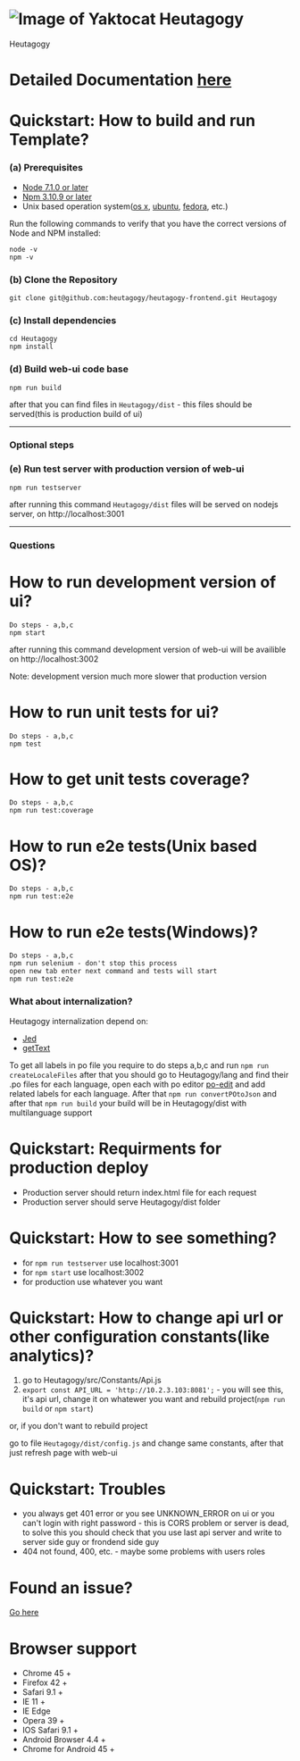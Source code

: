 # ![Image of Yaktocat](favicon.ico) Heutagogy

Heutagogy
# Detailed Documentation [here](/docs)

# Quickstart: How to build and run Template?
### (a) Prerequisites
* [Node 7.1.0 or later](https://nodejs.org/en/)
* [Npm 3.10.9 or later](https://docs.npmjs.com/)
* Unix based operation system([os x](https://en.wikipedia.org/wiki/OS_X), [ubuntu](https://en.wikipedia.org/wiki/Ubuntu_(operating_system)), [fedora](https://en.wikipedia.org/wiki/Fedora_(operating_system)), etc.)

Run the following commands to verify that you have the correct versions of Node and NPM installed:

    node -v
    npm -v
### (b) Clone the Repository
    git clone git@github.com:heutagogy/heutagogy-frontend.git Heutagogy
### (c) Install dependencies
    cd Heutagogy
    npm install
### (d) Build web-ui code base
    npm run build
after that you can find files in ```Heutagogy/dist``` - this files should be served(this is production build of ui)

-----------------------------------------
### Optional steps
### (e) Run test server with production version of web-ui
    npm run testserver
after running this command ```Heutagogy/dist``` files will be served on nodejs server, on http://localhost:3001

-----------------------------------------
### Questions
# How to run development version of ui?
    Do steps - a,b,c
    npm start
after running this command development version of web-ui will be availible on http://localhost:3002

Note: development version much more slower that production version
# How to run unit tests for ui?
    Do steps - a,b,c
    npm test
# How to get unit tests coverage?
    Do steps - a,b,c
    npm run test:coverage
# How to run e2e tests(Unix based OS)?
    Do steps - a,b,c
    npm run test:e2e
# How to run e2e tests(Windows)?
    Do steps - a,b,c
    npm run selenium - don't stop this process
    open new tab enter next command and tests will start
    npm run test:e2e
### What about internalization?
Heutagogy internalization depend on:
 - [Jed](http://git-scm.com/book/en/v2/Git-Tools-Submodules)
 - [getText](https://gist.github.com/mbillard/1647940)

To get all labels in po file you require to do steps a,b,c and run
    ```npm run createLocaleFiles```
after that you should go to Heutagogy/lang and find their .po files for each language, open each with po editor [po-edit](https://poedit.net/) and add related labels for each language.
After that
    ```npm run convertPOtoJson```
and after that ```npm run build``` your build will be in Heutagogy/dist with multilanguage support

# Quickstart: Requirments for production deploy
 - Production server should return index.html file for each request
 - Production server should serve Heutagogy/dist folder
# Quickstart: How to see something?
 - for ```npm run testserver``` use localhost:3001
 - for ```npm start``` use localhost:3002
 - for production use whatever you want
# Quickstart: How to change api url or other configuration constants(like analytics)?
 1) go to Heutagogy/src/Constants/Api.js
 2) ```export const API_URL = 'http://10.2.3.103:8081';``` - you will see this, it's api url, change it on whatewer you want and rebuild project(```npm run build``` or ```npm start```)

or, if you don't want to rebuild project

go to file ```Heutagogy/dist/config.js``` and change same constants, after that just refresh page with web-ui

# Quickstart: Troubles
 - you always get 401 error or you see UNKNOWN_ERROR on ui or you can't login with right password - this is CORS problem or server is dead, to solve this you should check that you use last api server and write to server side guy or frondend side guy
 - 404 not found, 400, etc. - maybe some problems with users roles
# Found an issue?
[Go here](http://gitlab.cybervisiontech.com/opensource/Heutagogy/issues)

# Browser support

- Chrome 45 +
- Firefox 42 +
- Safari 9.1 +
- IE 11 +
- IE Edge
- Opera 39 +
- IOS Safari 9.1 +
- Android Browser 4.4 +
- Chrome for Android 45 +
